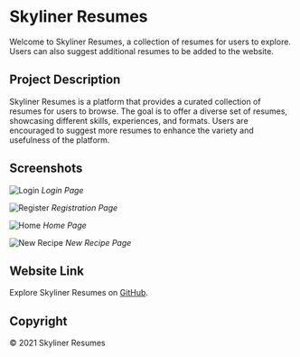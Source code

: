 # Skyliner Resumes

Welcome to Skyliner Resumes, a collection of resumes for users to explore. Users can also suggest additional resumes to be added to the website.

## Project Description

Skyliner Resumes is a platform that provides a curated collection of resumes for users to browse. The goal is to offer a diverse set of resumes, showcasing different skills, experiences, and formats. Users are encouraged to suggest more resumes to enhance the variety and usefulness of the platform.

## Screenshots

![Login](/images/login.jpg)
*Login Page*

![Register](/images/register.jpg)
*Registration Page*

![Home](/images/main.jpg)
*Home Page*

![New Recipe](/images/newrecipe.jpg)
*New Recipe Page*

## Website Link

Explore Skyliner Resumes on [GitHub](https://github.com/ogolaSospeter/WebstackPortfolioProject/).

## Copyright

© 2021 Skyliner Resumes
